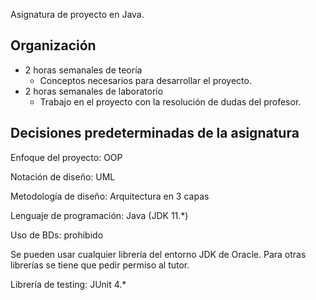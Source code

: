 Asignatura de proyecto en Java.

## Organización

- 2 horas semanales de teoría
	- Conceptos necesarios para desarrollar el proyecto.
- 2 horas semanales de laboratorio
	- Trabajo en el proyecto con la resolución de dudas del profesor.

## Decisiones predeterminadas de la asignatura

Enfoque del proyecto: OOP

Notación de diseño: UML

Metodología de diseño: Arquitectura en 3 capas

Lenguaje de programación: Java (JDK 11.$*$)

Uso de BDs: prohibido

Se pueden usar cualquier librería del entorno JDK de Oracle. Para otras librerías se tiene que pedir permiso al tutor.

Librería de testing: JUnit 4.$*$

